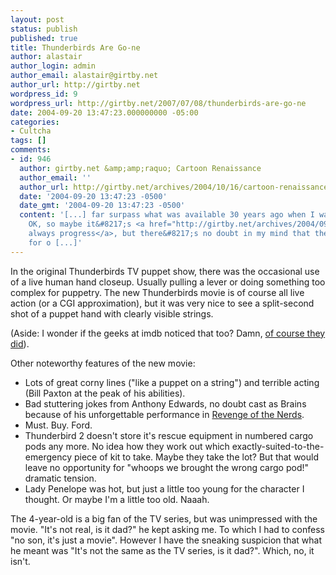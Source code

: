 ```yaml
---
layout: post
status: publish
published: true
title: Thunderbirds Are Go-ne
author: alastair
author_login: admin
author_email: alastair@girtby.net
author_url: http://girtby.net
wordpress_id: 9
wordpress_url: http://girtby.net/2007/07/08/thunderbirds-are-go-ne
date: 2004-09-20 13:47:23.000000000 -05:00
categories:
- Cultcha
tags: []
comments:
- id: 946
  author: girtby.net &amp;amp;raquo; Cartoon Renaissance
  author_email: ''
  author_url: http://girtby.net/archives/2004/10/16/cartoon-renaissance/
  date: '2004-09-20 13:47:23 -0500'
  date_gmt: '2004-09-20 13:47:23 -0500'
  content: '[...] far surpass what was available 30 years ago when I was a wee lad.
    OK, so maybe it&#8217;s <a href="http://girtby.net/archives/2004/09/20/thunderbirds-are-go-ne/">not
    always progress</a>, but there&#8217;s no doubt in my mind that the cartoons,
    for o [...]'
---
```

In the original Thunderbirds TV puppet show, there was the occasional use of a live human hand closeup. Usually pulling a lever or doing something too complex for puppetry. The new Thunderbirds movie is of course all live action (or a CGI approximation), but it was very nice to see a split-second shot of a puppet hand with clearly visible strings.

(Aside: I wonder if the geeks at imdb noticed that too? Damn, <a href="http://www.imdb.com/title/tt0167456/trivia">of course they did</a>).

Other noteworthy features of the new movie:

<ul>
	<li>Lots of great corny lines ("like a puppet on a string") and terrible acting (Bill Paxton at the peak of his abilities).</li>
	<li>Bad stuttering jokes from Anthony Edwards, no doubt cast as Brains because of his unforgettable performance in <a href="http://www.imdb.com/title/tt0088000/">Revenge of the Nerds</a>.</li>
	<li>Must. Buy. Ford.</li>
	<li>Thunderbird 2 doesn't store it's rescue equipment in numbered cargo pods any more. No idea how they work out which exactly-suited-to-the-emergency piece of kit to take. Maybe they take the lot?  But that would leave  no opportunity for "whoops we brought the wrong cargo pod!" dramatic tension.</li>
	<li>Lady Penelope was hot, but just a little too young for the character I thought. Or maybe I'm a little too old. Naaah.</li>
</ul>

The 4-year-old is a big fan of the TV series, but was unimpressed with the movie. "It's not real, is it dad?" he kept asking me. To which I had to confess "no son, it's just a movie". However I have the sneaking suspicion that what he meant was "It's not the same as the TV series, is it dad?". Which, no, it isn't.
